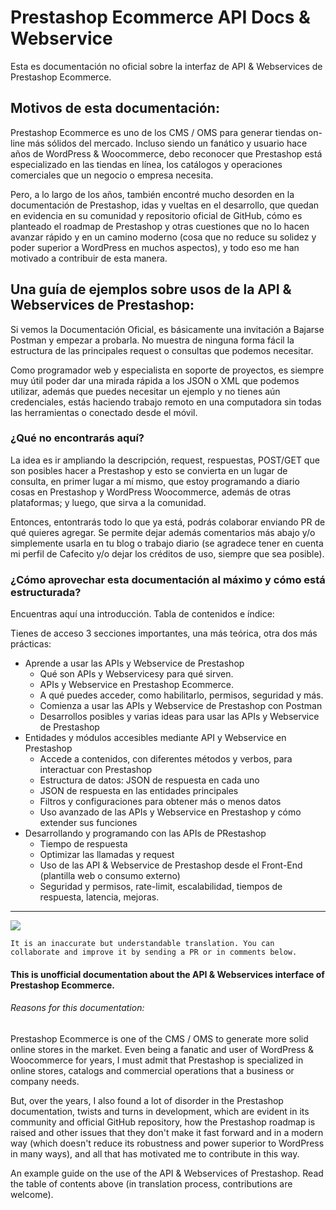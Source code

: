 # Prestashop Ecommerce API Docs &amp; Webservice

Esta es documentación no oficial sobre la interfaz de API & Webservices de Prestashop Ecommerce.

## Motivos de esta documentación:

Prestashop Ecommerce es uno de los CMS / OMS para generar tiendas on-line más sólidos del mercado. Incluso siendo un fanático y usuario hace años de WordPress & Woocommerce, debo reconocer que Prestashop está especializado en las tiendas en línea, los catálogos y operaciones comerciales que un negocio o empresa necesita.

Pero, a lo largo de los años, también encontré mucho desorden en la documentación de Prestashop, idas y vueltas en el desarrollo, que quedan en evidencia en su comunidad y repositorio oficial de GitHub, cómo es planteado el roadmap de Prestashop y otras cuestiones que no lo hacen avanzar rápido y en un camino moderno (cosa que no reduce su solidez y poder superior a WordPress en muchos aspectos), y todo eso me han motivado a contribuir de esta manera.

## Una guía de ejemplos sobre usos de la API & Webservices de Prestashop:

Si vemos la Documentación Oficial, es básicamente una invitación a Bajarse Postman y empezar a probarla. No muestra de ninguna forma fácil la estructura de las principales request o consultas que podemos necesitar.

Como programador web y especialista en soporte de proyectos, es siempre muy útil poder dar una mirada rápida a los JSON o XML que podemos utilizar, además que puedes necesitar un ejemplo y no tienes aún credenciales, estás haciendo trabajo remoto en una computadora sin todas las herramientas o conectado desde el móvil.

### ¿Qué no encontrarás aquí?

La idea es ir ampliando la descripción, request, respuestas, POST/GET que son posibles hacer a Prestashop y esto se convierta en un lugar de consulta, en primer lugar a mí mismo, que estoy programando a diario cosas en Prestashop y WordPress Woocommerce, además de otras plataformas; y luego, que sirva a la comunidad.

Entonces, entontrarás todo lo que ya está, podrás colaborar enviando PR de qué quieres agregar. Se permite dejar además comentarios más abajo y/o simplemente usarla en tu blog o trabajo diario (se agradece tener en cuenta mi perfil de Cafecito y/o dejar los créditos de uso, siempre que sea posible).

### ¿Cómo aprovechar esta documentación al máximo y cómo está estructurada?

Encuentras aquí una introducción. Tabla de contenidos e índice:

Tienes de acceso 3 secciones importantes, una más teórica, otra dos más prácticas:
- Aprende a usar las APIs y Webservice de Prestashop
  - Qué son APIs y Webservicesy para qué sirven.
  - APIs y Webservice en Prestashop Ecommerce.
  - A qué puedes acceder, como habilitarlo, permisos, seguridad y más.
  - Comienza a usar las APIs y Webservice de Prestashop con Postman
  - Desarrollos posibles y varias ideas para usar las APIs y Webservice de Prestashop
- Entidades y módulos accesibles mediante API y Webservice en Prestashop
  - Accede a contenidos, con diferentes métodos y verbos, para interactuar con Prestashop
  - Estructura de datos: JSON de respuesta en cada uno
  - JSON de respuesta en las entidades principales
  - Filtros y configuraciones para obtener más o menos datos
  - Uso avanzado de las APIs y Webservice en Prestashop y cómo extender sus funciones
- Desarrollando y programando con las APIs de PRestashop
  - Tiempo de respuesta
  - Optimizar las llamadas y request
  - Uso de las API & Webservice de Prestashop desde el Front-End (plantilla web o consumo externo)
  - Seguridad y permisos, rate-limit, escalabilidad, tiempos de respuesta, latencia, mejoras.





---
![](https://img.shields.io/badge/-English-red)

`It is an inaccurate but understandable translation. You can collaborate and improve it by sending a PR or in comments below.`

#### This is unofficial documentation about the API & Webservices interface of Prestashop Ecommerce.

###### Reasons for this documentation:

Prestashop Ecommerce is one of the CMS / OMS to generate more solid online stores in the market. Even being a fanatic and user of WordPress & Woocommerce for years, I must admit that Prestashop is specialized in online stores, catalogs and commercial operations that a business or company needs.

But, over the years, I also found a lot of disorder in the Prestashop documentation, twists and turns in development, which are evident in its community and official GitHub repository, how the Prestashop roadmap is raised and other issues that they don't make it fast forward and in a modern way (which doesn't reduce its robustness and power superior to WordPress in many ways), and all that has motivated me to contribute in this way.

An example guide on the use of the API & Webservices of Prestashop. Read the table of contents above (in translation process, contributions are welcome).
